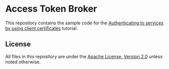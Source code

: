 # Access Token Broker

This repository contains the sample code for the 
[Authenticating to services by using client certificates](https://cloud.google.com/solutions/using-mutual-tls-to-obtain-short-lived-credentials) tutorial.

## License

All files in this repository are under the
[Apache License, Version 2.0](LICENSE.txt) unless noted otherwise.
